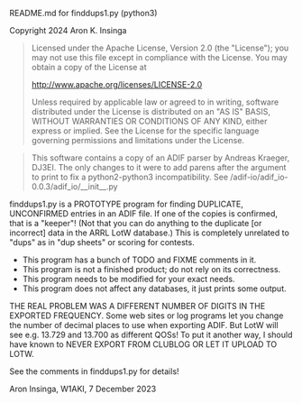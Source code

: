 README.md for finddups1.py (python3)

Copyright 2024 Aron K. Insinga

>Licensed under the Apache License, Version 2.0 (the "License");
>you may not use this file except in compliance with the License.
>You may obtain a copy of the License at
>
>    http://www.apache.org/licenses/LICENSE-2.0
>
>Unless required by applicable law or agreed to in writing, software
>distributed under the License is distributed on an "AS IS" BASIS,
>WITHOUT WARRANTIES OR CONDITIONS OF ANY KIND, either express or implied.
>See the License for the specific language governing permissions and
>limitations under the License.

>This software contains a copy of an ADIF parser by Andreas Kraeger, DJ3EI.
>The only changes to it were to add parens after the argument to print
>to fix a python2-python3 incompatibility.  See
>/adif-io/adif_io-0.0.3/adif_io/\_\_init\_\_.py

finddups1.py is a PROTOTYPE program for finding DUPLICATE, UNCONFIRMED
entries in an ADIF file.  If one of the copies is confirmed, that is a
"keeper"!  (Not that you can do anything to the duplicate [or
incorrect] data in the ARRL LotW database.)  This is completely
unrelated to "dups" as in "dup sheets" or scoring for contests.

 * This program has a bunch of TODO and FIXME comments in it.
 * This program is not a finished product; do not rely on its correctness.
 * This program needs to be modified for your exact needs.
 * This program does not affect any databases, it just prints some output.

THE REAL PROBLEM WAS A DIFFERENT NUMBER OF DIGITS IN THE EXPORTED
FREQUENCY.  Some web sites or log programs let you change the number
of decimal places to use when exporting ADIF.  But LotW will see
e.g. 13.729 and 13.700 as different QOSs!  To put it another way, I
should have known to NEVER EXPORT FROM CLUBLOG OR LET IT UPLOAD TO LOTW.

See the comments in finddups1.py for details!

Aron Insinga, W1AKI, 7 December 2023
